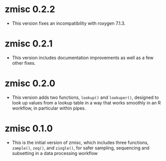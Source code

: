 
# zmisc 0.2.2

* This version fixes an incompatibility with roxygen 7.1.3.


# zmisc 0.2.1

* This version includes documentation improvements as well as
  a few other fixes.


# zmisc 0.2.0

* This version adds two functions, `lookup()` and `lookuper()`,
  designed to look up values from a lookup table in a way that 
  works smoothly in an R workflow, in particular within pipes.


# zmisc 0.1.0

* This is the initial version of zmisc, which includes three
  functions, `zample()`, `zeq()`, and `zingle()`, for safer
  sampling, sequencing and subsetting in a data processing
  workflow
  

